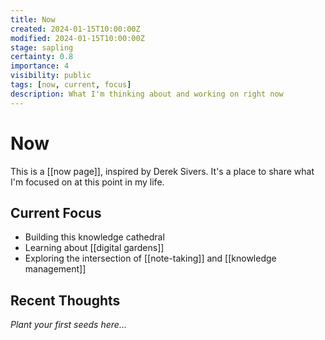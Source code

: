 ```yaml
---
title: Now
created: 2024-01-15T10:00:00Z
modified: 2024-01-15T10:00:00Z
stage: sapling
certainty: 0.8
importance: 4
visibility: public
tags: [now, current, focus]
description: What I'm thinking about and working on right now
---
```


# Now

This is a [[now page]], inspired by Derek Sivers. It's a place to share what I'm focused on at this point in my life.

## Current Focus

- Building this knowledge cathedral
- Learning about [[digital gardens]]
- Exploring the intersection of [[note-taking]] and [[knowledge management]]

## Recent Thoughts

*Plant your first seeds here...*
